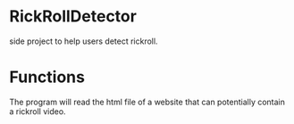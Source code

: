 # RickRollDetector
side project to help users detect rickroll.

# Functions
The program will read the html file of a website that can potentially contain a rickroll video.
